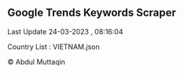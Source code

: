 

## Google Trends Keywords Scraper 
 
Last Update 24-03-2023 , 08:16:04

Country List :
VIETNAM.json



© Abdul Muttaqin 
